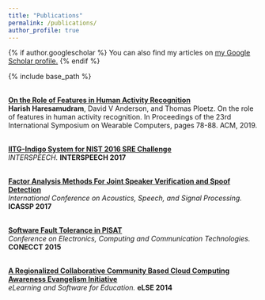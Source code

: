 ```yaml
---
title: "Publications"
permalink: /publications/
author_profile: true
---
```


{% if author.googlescholar %}
  You can also find my articles on <u><a href="{{author.googlescholar}}">my Google Scholar profile</a>.</u>
{% endif %}

{% include base_path %}

<br> <b> [On the Role of Features in Human Activity Recognition](https://harkash.github.io/publication/on-the-role-of-features-in-har) </b>
<br> <b>Harish Haresamudram</b>, David V Anderson, and Thomas Ploetz. On the role of features in 
human activity recognition. In Proceedings of the 23rd International Symposium on Wearable Computers, pages 78-88. ACM, 2019.  

<br> <b> [IITG-Indigo System for NIST 2016 SRE Challenge](https://harkash.github.io/publication/iitg-indigo-system) </b><br>
<i> INTERSPEECH. </i> <b> INTERSPEECH 2017 </b> 

<br> <b> [Factor Analysis Methods For Joint Speaker Verification and Spoof Detection](https://harkash.github.io/publication/factor_analysis_methods) </b><br>
<i> International Conference on Acoustics, Speech, and Signal Processing. </i> <b> ICASSP  2017 </b> 

<br> <b> [Software Fault Tolerance in PISAT](https://harkash.github.io/publication/pisat) </b><br>
<i> Conference on Electronics, Computing and Communication Technologies. </i> <b> CONECCT 2015 </b> 

<br> <b> [A Regionalized Collaborative Community Based Cloud Computing Awareness Evangelism Initiative
](https://harkash.github.io/publication/inoah) </b><br>
<i> eLearning and Software for Education. </i> <b> eLSE 2014 </b> 